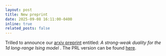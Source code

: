 ```yaml
---
layout: post
title: New preprint
date: 2025-09-08 16:11:00-0400
inline: true
related_posts: false
---
```


Trilled to announce our <a href="https://arxiv.org/abs/2509.05250">arxiv preprint</a> entitled: <i> A strong-weak duality for the 1d long-range Ising model </i>. The PRL version can be found  <a href="https://journals.aps.org/prl/abstract/10.1103/PhysRevLett.134.201602">here</a>.

